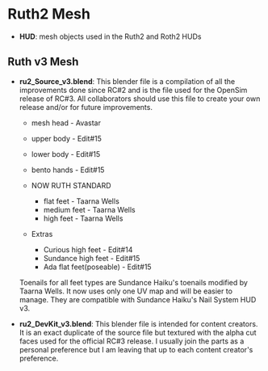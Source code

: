 # Ruth2 Mesh

* **HUD**: mesh objects used in the Ruth2 and Roth2 HUDs

## Ruth v3 Mesh

* **ru2_Source_v3.blend**: This blender file is a compilation of all the
  improvements done since RC#2 and is the file used for the OpenSim release
  of RC#3. All collaborators should use this file to create your own release
  and/or for future improvements.

  * mesh head 	- Avastar
  * upper body 	- Edit#15
  * lower body 	- Edit#15
  * bento hands	- Edit#15

  * NOW RUTH STANDARD
    * flat feet	- Taarna Wells
    * medium feet	- Taarna Wells
    * high feet	- Taarna Wells

  * Extras
    * Curious high feet 		- Edit#14
    * Sundance high feet 		- Edit#15
    * Ada flat feet(poseable) - Edit#15

  Toenails for all feet types are Sundance Haiku's toenails modified by
  Taarna Wells. It now uses only one UV map and will be easier to manage.
  They are compatible with Sundance Haiku's Nail System HUD v3.

* **ru2_DevKit_v3.blend**: This blender file is intended for content creators.
  It is an exact duplicate of the source file but textured with the alpha cut
  faces used for the official RC#3 release. I usually join the parts as a
  personal preference but I am leaving that up to each content creator's preference.

